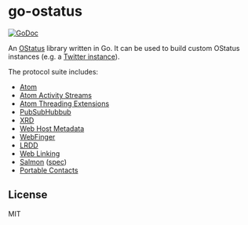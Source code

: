 # go-ostatus

[![GoDoc](https://godoc.org/github.com/emersion/go-ostatus?status.svg)](https://godoc.org/github.com/emersion/go-ostatus)

An [OStatus](https://www.w3.org/community/ostatus/wiki/images/9/93/OStatus_1.0_Draft_2.pdf) library written in Go.
It can be used to build custom OStatus instances (e.g. a [Twitter instance](https://github.com/emersion/emuarius)).

The protocol suite includes:

* [Atom](https://tools.ietf.org/html/rfc4287)
* [Atom Activity Streams](http://activitystrea.ms/specs/atom/1.0/)
* [Atom Threading Extensions](https://tools.ietf.org/html/rfc4685)
* [PubSubHubbub](http://pubsubhubbub.github.io/PubSubHubbub/pubsubhubbub-core-0.4.html)
* [XRD](http://docs.oasis-open.org/xri/xrd/v1.0/xrd-1.0.html)
* [Web Host Metadata](https://tools.ietf.org/html/rfc6415)
* [WebFinger](https://tools.ietf.org/html/rfc7033)
* [LRDD](https://tools.ietf.org/html/draft-hammer-discovery-06)
* [Web Linking](https://tools.ietf.org/html/rfc5988)
* [Salmon](http://www.salmon-protocol.org/salmon-protocol-summary) ([spec](https://github.com/salmon-protocol/salmon-protocol))
* [Portable Contacts](https://web.archive.org/web/20160305010620/http://portablecontacts.net/draft-spec.html)

## License

MIT

